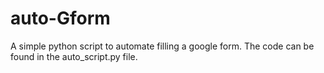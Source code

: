# auto-Gform
A simple python script to automate filling a google form.
The code can be found in the auto_script.py file.
